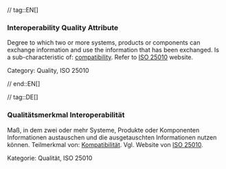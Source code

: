 // tag::EN[]
### Interoperability Quality Attribute
Degree to which two or more systems, products or components can exchange information and use the information that has been exchanged.
Is a sub-characteristic of: [compatibility](#term-compatibility-quality-attribute).
Refer to [ISO 25010](http://iso25000.com/index.php/en/iso-25000-standards/iso-25010) website.

Category: Quality, ISO 25010

// end::EN[]

// tag::DE[]
### Qualitätsmerkmal Interoperabilität

Maß, in dem zwei oder mehr Systeme, Produkte oder Komponenten
Informationen austauschen und die ausgetauschten Informationen nutzen
können. Teilmerkmal von: [Kompatibilität](#term-compatibility-quality-attribute). Vgl. Website
von [ISO
25010](http://iso25000.com/index.php/en/iso-25000-standards/iso-25010).

Kategorie: Qualität, ISO 25010

